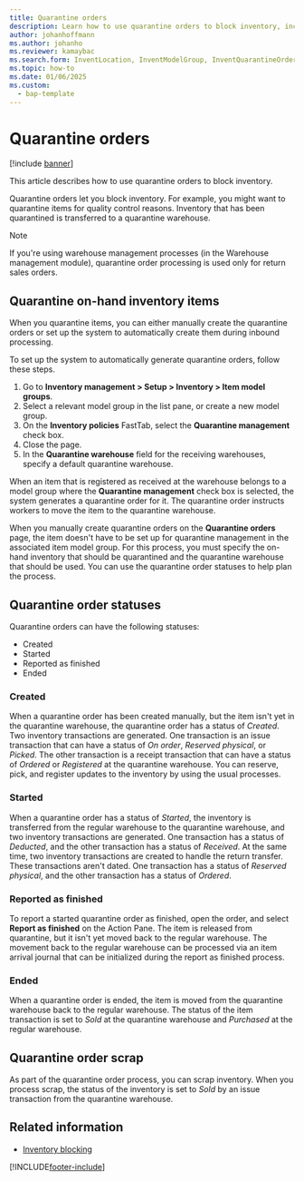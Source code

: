 ```yaml
---
title: Quarantine orders
description: Learn how to use quarantine orders to block inventory, including an outline and step-by-step process on quarantine on-hand inventory.
author: johanhoffmann
ms.author: johanho
ms.reviewer: kamaybac
ms.search.form: InventLocation, InventModelGroup, InventQuarantineOrder, InventQuarantineParmEnd, InventQuarantineParmReportFinished, InventQuarantineParmStartUp, InventTrans
ms.topic: how-to
ms.date: 01/06/2025
ms.custom: 
  - bap-template
---
```


# Quarantine orders

[!include [banner](../includes/banner.md)]

This article describes how to use quarantine orders to block inventory.

Quarantine orders let you block inventory. For example, you might want to quarantine items for quality control reasons. Inventory that has been quarantined is transferred to a quarantine warehouse.

> [!NOTE]
> If you're using warehouse management processes (in the Warehouse management module), quarantine order processing is used only for return sales orders.

## Quarantine on-hand inventory items

When you quarantine items, you can either manually create the quarantine orders or set up the system to automatically create them during inbound processing.

To set up the system to automatically generate quarantine orders, follow these steps.

1. Go to **Inventory management \> Setup \> Inventory \> Item model groups**.
1. Select a relevant model group in the list pane, or create a new model group.
1. On the **Inventory policies** FastTab, select the **Quarantine management** check box.
1. Close the page.
1. In the **Quarantine warehouse** field for the receiving warehouses, specify a default quarantine warehouse.

When an item that is registered as received at the warehouse belongs to a model group where the **Quarantine management** check box is selected, the system generates a quarantine order for it. The quarantine order instructs workers to move the item to the quarantine warehouse.

When you manually create quarantine orders on the **Quarantine orders** page, the item doesn't have to be set up for quarantine management in the associated item model group. For this process, you must specify the on-hand inventory that should be quarantined and the quarantine warehouse that should be used. You can use the quarantine order statuses to help plan the process.

## Quarantine order statuses

Quarantine orders can have the following statuses:

- Created
- Started
- Reported as finished
- Ended

### Created

When a quarantine order has been created manually, but the item isn't yet in the quarantine warehouse, the quarantine order has a status of *Created*. Two inventory transactions are generated. One transaction is an issue transaction that can have a status of *On order*, *Reserved physical*, or *Picked*. The other transaction is a receipt transaction that can have a status of *Ordered* or *Registered* at the quarantine warehouse. You can reserve, pick, and register updates to the inventory by using the usual processes.

### Started

When a quarantine order has a status of *Started*, the inventory is transferred from the regular warehouse to the quarantine warehouse, and two inventory transactions are generated. One transaction has a status of *Deducted*, and the other transaction has a status of *Received*. At the same time, two inventory transactions are created to handle the return transfer. These transactions aren't dated. One transaction has a status of *Reserved physical*, and the other transaction has a status of *Ordered*.

### Reported as finished

To report a started quarantine order as finished, open the order, and select **Report as finished** on the Action Pane. The item is released from quarantine, but it isn't yet moved back to the regular warehouse. The movement back to the regular warehouse can be processed via an item arrival journal that can be initialized during the report as finished process.

### Ended

When a quarantine order is ended, the item is moved from the quarantine warehouse back to the regular warehouse. The status of the item transaction is set to *Sold* at the quarantine warehouse and *Purchased* at the regular warehouse.

## Quarantine order scrap

As part of the quarantine order process, you can scrap inventory. When you process scrap, the status of the inventory is set to *Sold* by an issue transaction from the quarantine warehouse.

## Related information

- [Inventory blocking](inventory-blocking.md)

[!INCLUDE[footer-include](../../includes/footer-banner.md)]
